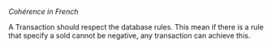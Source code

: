 *Cohérence in French*

A Transaction should respect the database rules. This mean if there is a rule that specify a sold cannot be negative, any transaction can achieve this.
